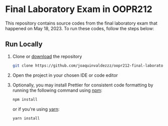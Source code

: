 # Final Laboratory Exam in OOPR212

This repository contains source codes from the final laboratory exam that happened on May 18, 2023. To run these codes, follow the steps below:

## Run Locally

1. Clone or [download](https://github.com/joaquinvaldezzz/oopr212/archive/refs/heads/main.zip) the repository

   ```sh
   git clone https://github.com/joaquinvaldezzz/oopr212-final-laboratory-exam.git
   ```

2. Open the project in your chosen IDE or code editor
3. Optionally, you may install Prettier for consistent code formatting by running the following command using [npm](https://www.npmjs.com/):

   ```sh
   npm install
   ```

   or if you're using [yarn](https://yarnpkg.com/):

   ```sh
   yarn install
   ```
